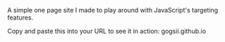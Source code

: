 A simple one page site I made to play around with JavaScript's targeting features.

Copy and paste this into your URL to see it in action:
gogsii.github.io
